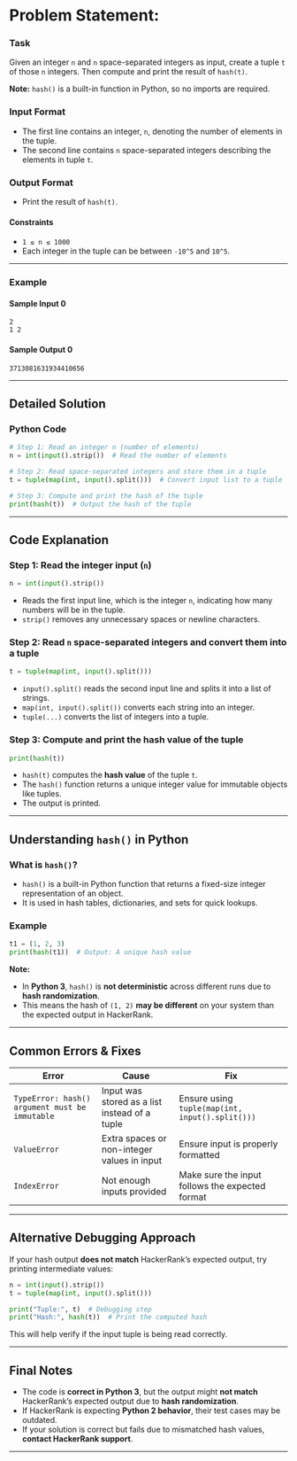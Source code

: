 # **Problem Statement:**

### **Task**
Given an integer `n` and `n` space-separated integers as input, create a tuple `t` of those `n` integers. Then compute and print the result of `hash(t)`.  

**Note:** `hash()` is a built-in function in Python, so no imports are required.

### **Input Format**
- The first line contains an integer, `n`, denoting the number of elements in the tuple.
- The second line contains `n` space-separated integers describing the elements in tuple `t`.

### **Output Format**
- Print the result of `hash(t)`.

#### **Constraints**
- `1 ≤ n ≤ 1000`
- Each integer in the tuple can be between `-10^5` and `10^5`.

---

### **Example**
#### **Sample Input 0**
```
2
1 2
```
#### **Sample Output 0**
```
3713081631934410656
```

---

## **Detailed Solution**
### **Python Code**
```python
# Step 1: Read an integer n (number of elements)
n = int(input().strip())  # Read the number of elements

# Step 2: Read space-separated integers and store them in a tuple
t = tuple(map(int, input().split()))  # Convert input list to a tuple

# Step 3: Compute and print the hash of the tuple
print(hash(t))  # Output the hash of the tuple
```

---

## **Code Explanation**
### **Step 1: Read the integer input (`n`)**
```python
n = int(input().strip())
```
- Reads the first input line, which is the integer `n`, indicating how many numbers will be in the tuple.
- `strip()` removes any unnecessary spaces or newline characters.

### **Step 2: Read `n` space-separated integers and convert them into a tuple**
```python
t = tuple(map(int, input().split()))
```
- `input().split()` reads the second input line and splits it into a list of strings.
- `map(int, input().split())` converts each string into an integer.
- `tuple(...)` converts the list of integers into a tuple.

### **Step 3: Compute and print the hash value of the tuple**
```python
print(hash(t))
```
- `hash(t)` computes the **hash value** of the tuple `t`.
- The `hash()` function returns a unique integer value for immutable objects like tuples.
- The output is printed.

---

## **Understanding `hash()` in Python**
### **What is `hash()`?**
- `hash()` is a built-in Python function that returns a fixed-size integer representation of an object.
- It is used in hash tables, dictionaries, and sets for quick lookups.

### **Example**
```python
t1 = (1, 2, 3)
print(hash(t1))  # Output: A unique hash value
```

**Note:**  
- In **Python 3**, `hash()` is **not deterministic** across different runs due to **hash randomization**.
- This means the hash of `(1, 2)` **may be different** on your system than the expected output in HackerRank.

---

## **Common Errors & Fixes**
| **Error** | **Cause** | **Fix** |
|-----------|----------|---------|
| `TypeError: hash() argument must be immutable` | Input was stored as a list instead of a tuple | Ensure using `tuple(map(int, input().split()))` |
| `ValueError` | Extra spaces or non-integer values in input | Ensure input is properly formatted |
| `IndexError` | Not enough inputs provided | Make sure the input follows the expected format |

---

## **Alternative Debugging Approach**
If your hash output **does not match** HackerRank’s expected output, try printing intermediate values:
```python
n = int(input().strip())
t = tuple(map(int, input().split()))

print("Tuple:", t)  # Debugging step
print("Hash:", hash(t))  # Print the computed hash
```
This will help verify if the input tuple is being read correctly.

---

## **Final Notes**
- The code is **correct in Python 3**, but the output might **not match** HackerRank’s expected output due to **hash randomization**.
- If HackerRank is expecting **Python 2 behavior**, their test cases may be outdated.
- If your solution is correct but fails due to mismatched hash values, **contact HackerRank support**.

---

